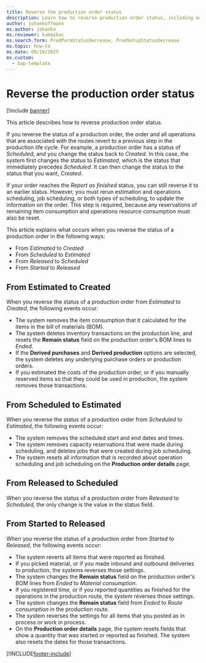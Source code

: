```yaml
---
title: Reverse the production order status
description: Learn how to reverse production order status, including outlines on reversing statuses from Estimated to Created and from Scheduled to Estimated. 
author: johanhoffmann
ms.author: johanho
ms.reviewer: kamaybac
ms.search.form: ProdParmStatusDecrease, ProdSetupStatusDecrease
ms.topic: how-to
ms.date: 09/19/2025
ms.custom:
  - bap-template
---
```


# Reverse the production order status

[!include [banner](../includes/banner.md)]

This article describes how to reverse production order status.

If you reverse the status of a production order, the order and all operations that are associated with the routes revert to a previous step in the production life cycle. For example, a production order has a status of *Scheduled*, and you change the status back to *Created*. In this case, the system first changes the status to *Estimated*, which is the status that immediately precedes *Scheduled*. It can then change the status to the status that you want, *Created*.

If your order reaches the *Report as finished* status, you can still reverse it to an earlier status. However, you must rerun estimation and operations scheduling, job scheduling, or both types of scheduling, to update the information on the order. This step is required, because any reservations of remaining item consumption and operations resource consumption must also be reset.

This article explains what occurs when you reverse the status of a production order in the following ways:

- From *Estimated* to *Created*
- From *Scheduled* to *Estimated*
- From *Released* to *Scheduled*
- From *Started* to *Released*

## From Estimated to Created

When you reverse the status of a production order from *Estimated* to *Created*, the following events occur:

- The system removes the item consumption that it calculated for the items in the bill of materials (BOM). 
- The system deletes inventory transactions on the production line, and resets the **Remain status** field on the production order's BOM lines to *Ended*.
- If the **Derived purchases** and **Derived production** options are selected, the system deletes any underlying purchase orders or production orders.
- If you estimated the costs of the production order, or if you manually reserved items so that they could be used in production, the system removes those transactions.

## From Scheduled to Estimated

When you reverse the status of a production order from *Scheduled* to *Estimated*, the following events occur:

- The system removes the scheduled start and end dates and times.
- The system removes capacity reservations that were made during scheduling, and deletes jobs that were created during job scheduling. 
- The system resets all information that is recorded about operation scheduling and job scheduling on the **Production order details** page.

## From Released to Scheduled

When you reverse the status of a production order from *Released* to *Scheduled*, the only change is the value in the status field.

## From Started to Released

When you reverse the status of a production order from *Started* to *Released*, the following events occur:

- The system reverts all items that were reported as finished.
- If you picked material, or if you made inbound and outbound deliveries to production, the systems reverses those settings.
- The system changes the **Remain status** field on the production order's BOM lines from *Ended* to *Material consumption*.
- If you registered time, or if you reported quantities as finished for the operations in the production route, the system reverses those settings.
- The system changes the **Remain status** field from *Ended* to *Route consumption* in the production route.
- The system reverses the settings for all items that you posted as in process or work in process.
- On the **Production order details** page, the system resets fields that show a quantity that was started or reported as finished. The system also resets the dates for those transactions.

[!INCLUDE[footer-include](../../includes/footer-banner.md)]
